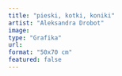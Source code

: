 ```yaml
---
title: "pieski, kotki, koniki"
artist: "Aleksandra Drobot"
image:
type: "Grafika"
url:
format: "50x70 cm"
featured: false
---
```

